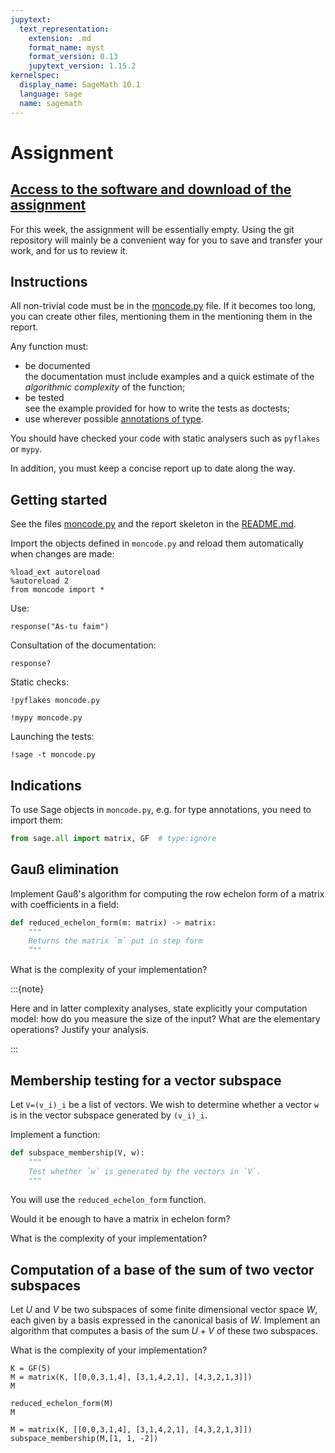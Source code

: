 ```yaml
---
jupytext:
  text_representation:
    extension: .md
    format_name: myst
    format_version: 0.13
    jupytext_version: 1.15.2
kernelspec:
  display_name: SageMath 10.1
  language: sage
  name: sagemath
---
```


# Assignment

## [Access to the software and download of the assignment](../README.md)

For this week, the assignment will be essentially empty. Using the git
repository will mainly be a convenient way for you to save and
transfer your work, and for us to review it.

## Instructions

All non-trivial code must be in the [moncode.py](moncode.py) file. If
it becomes too long, you can create other files, mentioning them in
the mentioning them in the report.

Any function must:
- be documented  
  the documentation must include examples and a quick estimate
  of the *algorithmic complexity* of the function;
- be tested  
  see the example provided for how to write the tests as
  doctests;
- use wherever possible 
  [annotations of type](https://docs.python.org/3/library/typing.html).

You should have checked your code with static analysers such as
`pyflakes` or `mypy`.

In addition, you must keep a concise report up to date along the way.

## Getting started

See the files [moncode.py](moncode.py) and the report skeleton in the
[README.md](README.md).

Import the objects defined in `moncode.py` and reload them
automatically when changes are made:

```{code-cell} ipython3
%load_ext autoreload
%autoreload 2
from moncode import *
```

Use:

```{code-cell} ipython3
response("As-tu faim")
```

Consultation of the documentation:

```{code-cell} ipython3
response?
```

Static checks:

```{code-cell} ipython3
!pyflakes moncode.py
```

```{code-cell} ipython3
!mypy moncode.py
```

Launching the tests:

```{code-cell} ipython3
!sage -t moncode.py
```

## Indications

To use Sage objects in `moncode.py`, e.g. for type annotations, you
need to import them:

``` python
from sage.all import matrix, GF  # type:ignore
```

## Gauß elimination

Implement Gauß's algorithm for computing the row echelon form of a
matrix with coefficients in a field:

``` python
def reduced_echelon_form(m: matrix) -> matrix:
    """
    Returns the matrix `m` put in step form 
    “""
```

What is the complexity of your implementation? 

:::{note}

Here and in latter complexity analyses, state explicitly your
computation model: how do you measure the size of the input? What are
the elementary operations? Justify your analysis.

:::

## Membership testing for a vector subspace

Let `V=(v_i)_i` be a list of vectors. We wish to determine whether a
vector `w` is in the vector subspace generated by `(v_i)_i`.

Implement a function:

``` python
def subspace_membership(V, w):
    """
    Test whether `w` is generated by the vectors in `V`.
    """
```

You will use the `reduced_echelon_form` function.

Would it be enough to have a matrix in echelon form?

What is the complexity of your implementation?

## Computation of a base of the sum of two vector subspaces

Let $U$ and $V$ be two subspaces of some finite dimensional vector
space $W$, each given by a basis expressed in the canonical basis of
$W$. Implement an algorithm that computes a basis of the sum $U+V$ of
these two subspaces.

What is the complexity of your implementation?

```{code-cell} ipython3
K = GF(5)
M = matrix(K, [[0,0,3,1,4], [3,1,4,2,1], [4,3,2,1,3]])
M
```

```{code-cell} ipython3
reduced_echelon_form(M)
M
```

```{code-cell} ipython3
M = matrix(K, [[0,0,3,1,4], [3,1,4,2,1], [4,3,2,1,3]])
subspace_membership(M,[1, 1, -2])
```
